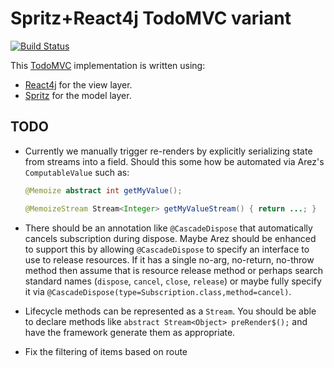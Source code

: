 # Spritz+React4j TodoMVC variant

[![Build Status](https://secure.travis-ci.org/react4j/react4j-todomvc.png?branch=spritz)](http://travis-ci.org/react4j/react4j-todomvc)

This [TodoMVC](http://todomvc.com/) implementation is written using:

* [React4j](https://react4j.github.io) for the view layer.
* [Spritz](https://spritz.github.io/) for the model layer.

## TODO

* Currently we manually trigger re-renders by explicitly serializing state from streams into a field. Should this
  some how be automated via Arez's `ComputableValue` such as:
  ```java
  @Memoize abstract int getMyValue();

  @MemoizeStream Stream<Integer> getMyValueStream() { return ...; }
  ```

* There should be an annotation like `@CascadeDispose` that automatically cancels subscription during dispose.
  Maybe Arez should be enhanced to support this by allowing `@CascadeDispose` to specify an interface to use to
  release resources. If it has a single no-arg, no-return, no-throw method then assume that is resource release
  method or perhaps search standard names (`dispose`, `cancel`, `close`, `release`) or maybe fully specify it via
  `@CascadeDispose(type=Subscription.class,method=cancel)`.

* Lifecycle methods can be represented as a `Stream`. You should be able to declare methods like
  `abstract Stream<Object> preRender$();` and have the framework generate them as appropriate.

* Fix the filtering of items based on route
